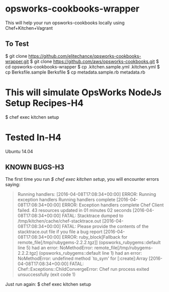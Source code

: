 # opsworks-cookbooks-wrapper

This will help your run opsworks-cookbooks locally using Chef+Kitchen+Vagrant

To Test
-------

$ git clone https://github.com/elitechance/opsworks-cookbooks-wrapper.git
$ git clone https://github.com/aws/opsworks-cookbooks.git
$ cd opsworks-cookbooks-wrapper
$ cp .kitchen.sample.yml .kitchen.yml
$ cp Berksfile.sample Berksfile
$ cp metadata.sample.rb metadata.rb

# This will simulate OpsWorks NodeJs Setup Recipes-H4
$ chef exec kitchen setup


# Tested In-H4
Ubuntu 14.04

KNOWN BUGS-H3
----------
The first time you run _$ chef exec kitchen setup_, you will encounter errors saying:

>Running handlers:
[2016-04-08T17:08:34+00:00] ERROR: Running exception handlers
Running handlers complete
[2016-04-08T17:08:34+00:00] ERROR: Exception handlers complete
Chef Client failed. 43 resources updated in 01 minutes 02 seconds
[2016-04-08T17:08:34+00:00] FATAL: Stacktrace dumped to /tmp/kitchen/cache/chef-stacktrace.out
[2016-04-08T17:08:34+00:00] FATAL: Please provide the contents of the stacktrace.out file if you file a bug report
[2016-04-08T17:08:34+00:00] ERROR: ruby_block[Fallback for remote_file[/tmp/rubygems-2.2.2.tgz]] (opsworks_rubygems::default line 5) had an error: NoMethodError: remote_file[/tmp/rubygems-2.2.2.tgz] (opsworks_rubygems::default line 1) had an error: NoMethodError: undefined method `to_sym' for [:create]:Array
[2016-04-08T17:08:34+00:00] FATAL: Chef::Exceptions::ChildConvergeError: Chef run process exited unsuccessfully (exit code 1)

Just run again:
$ chef exec kitchen setup
